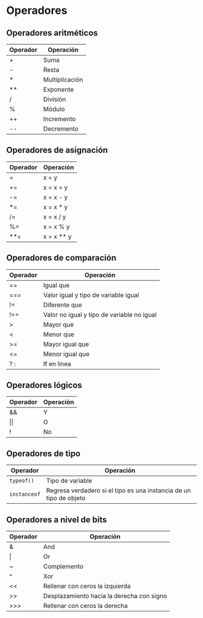 # Operadores

## Operadores aritméticos 

| Operador    | Operación           |
| ---- | -------------- |
| +    | Suma           |
| \-   | Resta          |
| \*   | Multiplicación |
| \*\* | Exponente      |
| /    | División       |
| %    | Módulo         |
| \+\+ | Incremento     |
| \-\- | Decremento     |

## Operadores de asignación 

| Operador    | Operación           |
| ---- | -------------- |
| =    | x = y      |
| +=   | x = x + y  |
| -=   | x = x - y  |
| *=   | x = x * y  |
| /=   | x = x / y  |
| %=   | x = x % y  |
| **=  | x = x ** y |

## Operadores de comparación 

| Operador    | Operación           |
| ---- | -------------- |
| ==   | Igual que                                  |
| ===  | Valor igual y tipo de variable igual       |
| !=   | Diferente que                              |
| !==  | Valor no igual y tipo de variable no igual |
| >    | Mayor que                                  |
| <    | Menor que                                  |
| >=   | Mayor igual que                            |
| <=   | Menor igual que                            |
| ? :  | If en línea                                |

## Operadores lógicos 

| Operador    | Operación           |
| ---- | -------------- |
| &&   | Y    |
| \|\| | O    |
| !    | No   |

## Operadores de tipo 

| Operador    | Operación           |
| ---- | -------------- |
| `typeof()` | Tipo de variable                                             |
| `instanceof` | Regresa verdadero si el tipo es una instancia de un tipo de objeto |

## Operadores a nivel de bits 

| Operador    | Operación           |
| ---- | -------------- |
| &    | And                                       |
| \|   | Or                                        |
| ~    | Complemento                               |
| ^    | Xor                                       |
| <<   | Rellenar con ceros la izquierda           |
| >>   | Desplazamiento hacía la derecha con signo |
| >>>  | Rellenar con ceros la derecha             |